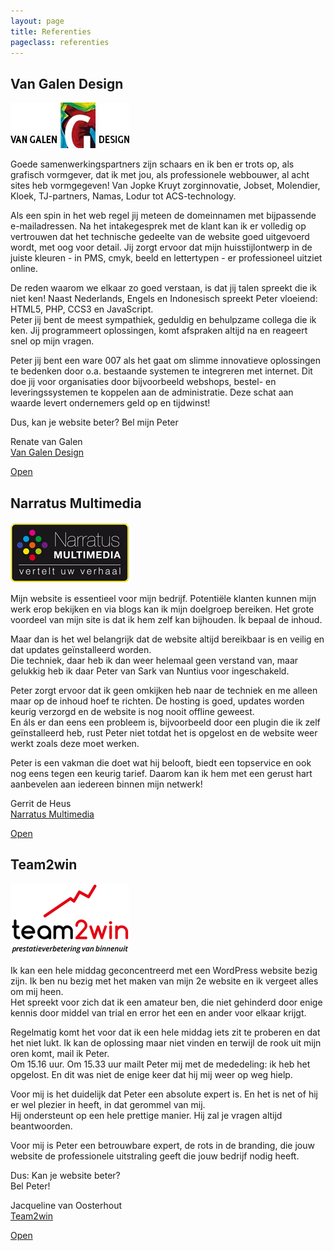 ```yaml
---
layout: page
title: Referenties
pageclass: referenties
---
```


## Van Galen Design

<div class="content" id="01" markdown="1">

![logo](/assets/VGD_logo.jpg)

Goede samenwerkingspartners zijn schaars en ik ben er trots op, als grafisch vormgever, dat ik met jou, als professionele webbouwer, al acht sites heb vormgegeven! Van Jopke Kruyt zorginnovatie, Jobset, Molendier, Kloek, TJ-partners, Namas, Lodur tot ACS-technology.


Als een spin in het web regel jij meteen de domeinnamen met bijpassende e-mailadressen. Na het intakegesprek met de klant kan ik er volledig op vertrouwen dat het technische gedeelte van de website goed uitgevoerd wordt, met oog voor detail. Jij zorgt ervoor dat mijn huisstijlontwerp in de juiste kleuren - in PMS, cmyk, beeld en lettertypen - er professioneel uitziet online.


De reden waarom we elkaar zo goed verstaan, is dat jij talen spreekt die ik niet ken! Naast Nederlands, Engels en Indonesisch spreekt Peter vloeiend: HTML5, PHP, CCS3 en JavaScript.  
Peter jij bent de meest sympathiek, geduldig en behulpzame collega die ik ken. Jij programmeert oplossingen, komt afspraken altijd na en reageert snel op mijn vragen.


Peter jij bent een ware 007 als het gaat om slimme innovatieve oplossingen te bedenken door o.a. bestaande systemen te integreren met internet. Dit doe jij voor organisaties door bijvoorbeeld webshops, bestel- en leveringssystemen te koppelen aan de administratie. Deze schat aan waarde levert ondernemers geld op en tijdwinst!


Dus, kan je website beter? Bel mijn Peter


Renate van Galen  
[Van Galen Design](http://www.vangalendesign.eu/)

</div>
<a href="#" class="button" onclick="leesMeer('01',this);">Open</a>

## Narratus Multimedia

<div class="content" id="02" markdown="1">

![logo](/assets/narratus_logo.jpg)

Mijn website is essentieel voor mijn bedrijf. Potentiële klanten kunnen mijn werk erop bekijken en via blogs kan ik mijn doelgroep bereiken. Het grote voordeel van mijn site is dat ik hem zelf kan bijhouden. Ík bepaal de inhoud.


Maar dan is het wel belangrijk dat de website altijd bereikbaar is en veilig en dat updates geïnstalleerd worden.   
Die techniek, daar heb ik dan weer helemaal geen verstand van, maar gelukkig heb ik daar Peter van Sark van Nuntius voor ingeschakeld.


Peter zorgt ervoor dat ik geen omkijken heb naar de techniek en me alleen maar op de inhoud hoef te richten. De hosting is goed, updates worden keurig verzorgd en de website is nog nooit offline geweest.  
En áls er dan eens een probleem is, bijvoorbeeld door een plugin die ik zelf geïnstalleerd heb, rust Peter niet totdat het is opgelost en de website weer werkt zoals deze moet werken.


Peter is een vakman die doet wat hij belooft, biedt een topservice en ook nog eens tegen een keurig tarief. Daarom kan ik hem met een gerust hart aanbevelen aan iedereen binnen mijn netwerk!


Gerrit de Heus  
[Narratus Multimedia](https://www.narratusmultimedia.nl)

</div>

<a href="#" class="button" onclick="leesMeer('02',this);">Open</a>



## Team2win

<div class="content" id="03" markdown="1">

![logo](/assets/team2win_logo.png)

Ik kan een hele middag geconcentreerd met een WordPress website bezig zijn. Ik ben nu bezig met het maken van mijn 2e website en ik vergeet alles om mij heen.  
Het spreekt voor zich dat ik een amateur ben, die niet gehinderd door enige kennis door middel van trial en error het een en ander voor elkaar krijgt.


Regelmatig komt het voor dat ik een hele middag iets zit te proberen en dat het niet lukt. Ik kan de oplossing maar niet vinden en terwijl de rook uit mijn oren komt, mail ik Peter.  
Om 15.16 uur. Om 15.33 uur mailt Peter mij met de mededeling: ik heb het opgelost. En dit was niet de enige keer dat hij mij weer op weg hielp.


Voor mij is het duidelijk dat Peter een absolute expert is. En het is net of hij er wel plezier in heeft, in dat gerommel van mij.  
Hij ondersteunt op een hele prettige manier. Hij zal je vragen altijd beantwoorden.


Voor mij is Peter een betrouwbare expert, de rots in de branding, die jouw website de professionele uitstraling geeft die jouw bedrijf nodig heeft.


Dus: Kan je website beter?  
Bel Peter!

Jacqueline van Oosterhout  
[Team2win](http://www.team2win.nl)

</div>

<a href="#" class="button" onclick="leesMeer('03',this);">Open</a>